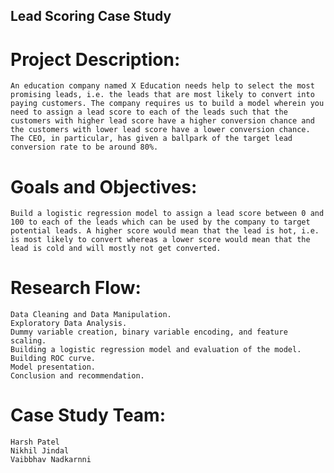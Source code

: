 ## Lead Scoring Case Study ##

# Project Description:
	An education company named X Education needs help to select the most promising leads, i.e. the leads that are most likely to convert into paying customers. The company requires us to build a model wherein you need to assign a lead score to each of the leads such that the customers with higher lead score have a higher conversion chance and the customers with lower lead score have a lower conversion chance. The CEO, in particular, has given a ballpark of the target lead conversion rate to be around 80%.

# Goals and Objectives:
	Build a logistic regression model to assign a lead score between 0 and 100 to each of the leads which can be used by the company to target potential leads. A higher score would mean that the lead is hot, i.e. is most likely to convert whereas a lower score would mean that the lead is cold and will mostly not get converted.

# Research Flow:
	Data Cleaning and Data Manipulation.
	Exploratory Data Analysis.
	Dummy variable creation, binary variable encoding, and feature scaling.
	Building a logistic regression model and evaluation of the model.
	Building ROC curve. 
	Model presentation.
	Conclusion and recommendation.

# Case Study Team:
	Harsh Patel
	Nikhil Jindal
	Vaibbhav Nadkarnni
